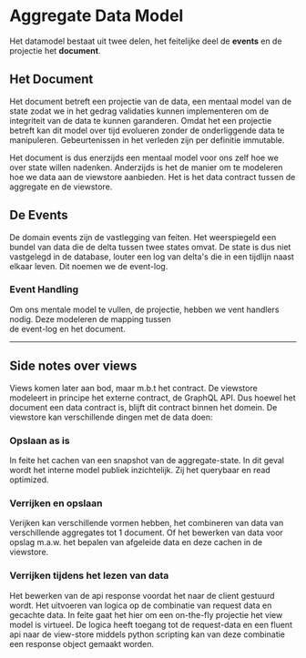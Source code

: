 # Aggregate Data Model

Het datamodel bestaat uit twee delen, het feitelijke deel de **events** en de projectie het **document**.

## Het Document
Het document betreft een projectie van de data, een mentaal model van de state zodat we in het gedrag 
validaties kunnen implementeren om de integriteit van de data te kunnen garanderen. Omdat het een projectie 
betreft kan dit model over tijd evolueren zonder de onderliggende data te manipuleren.
Gebeurtenissen in het verleden zijn per definitie immutable.

Het document is dus enerzijds een mentaal model voor ons zelf hoe we over state willen nadenken. 
Anderzijds is het de manier om te modeleren hoe we data aan de viewstore aanbieden. Het is het data contract 
tussen de aggregate en de viewstore.

## De Events
De domain events zijn de vastlegging van feiten. Het weerspiegeld een bundel van data die de delta tussen twee
states omvat. De state is dus niet vastgelegd in de database, louter een log van delta's die in een tijdlijn 
naast elkaar leven. Dit noemen we de event-log.

### Event Handling
Om ons mentale model te vullen, de projectie, hebben we vent handlers nodig. Deze modeleren de mapping tussen  
de event-log en het document.

----

## Side notes over views
Views komen later aan bod, maar m.b.t het contract. De viewstore modeleert in principe het externe contract, de GraphQL API.
Dus hoewel het document een data contract is, blijft dit contract binnen het domein.
De viewstore kan verschillende dingen met de data doen:

### Opslaan as is
In feite het cachen van een snapshot van de aggregate-state. In dit geval wordt het interne model publiek inzichtelijk.
Zij het querybaar en read optimized.

### Verrijken en opslaan
Verijken kan verschillende vormen hebben, het combineren van data van verschillende aggregates tot 1 document.
Of het bewerken van data voor opslag m.a.w. het bepalen van afgeleide data en deze cachen in de viewstore.

### Verrijken tijdens het lezen van data
Het bewerken van de api response voordat het naar de client gestuurd wordt. Het uitvoeren van logica
op de combinatie van request data en gecachte data. In feite gaat het hier om een on-the-fly projectie
het view model is virtueel. De logica heeft toegang tot de request-data en een fluent api naar de view-store
middels python scripting kan van deze combinatie een response object gemaakt worden.
